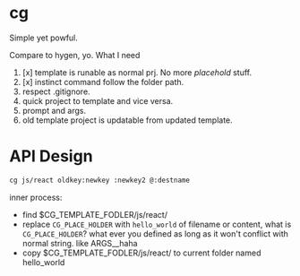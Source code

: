 # cg
Simple yet powful.

Compare to hygen, yo. What I need

1. [x] template is runable as normal prj. No more $placehold$ stuff.
2. [x] instinct command follow the folder path.
3. respect .gitignore.
4. quick project to template and vice versa.
5. prompt and args.
6. old template project is updatable from updated template.




# API Design
``` bash
cg js/react oldkey:newkey :newkey2 @:destname 
```

inner process:
- find  $CG_TEMPLATE_FODLER/js/react/ 
- replace `CG_PLACE_HOLDER` with `hello_world` of filename or content, what is `CG_PLACE_HOLDER`? what ever you defined as long as it won't conflict with normal string. like ARGS__haha
- copy $CG_TEMPLATE_FODLER/js/react/  to current folder named hello_world



